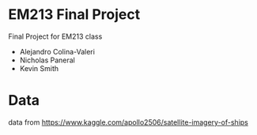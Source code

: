# EM213 Final Project
Final Project for EM213 class 

- Alejandro Colina-Valeri
- Nicholas Paneral
- Kevin Smith

# Data

data from https://www.kaggle.com/apollo2506/satellite-imagery-of-ships
